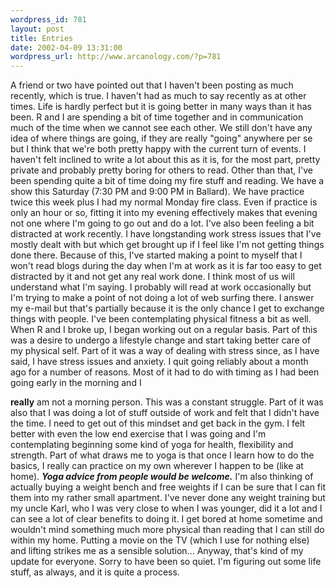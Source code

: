 ```yaml
--- 
wordpress_id: 781
layout: post
title: Entries
date: 2002-04-09 13:31:00
wordpress_url: http://www.arcanology.com/?p=781
---
```

A friend or two have pointed out that I haven't been posting as much recently, which is true. I haven't had as much to say recently as at other times. Life is hardly perfect but it is going better in many ways than it has been. R and I are spending a bit of time together and in communication much of the time when we cannot see each other. We still don't have any idea of where things are going, if they are really "going" anywhere per se but I think that we're both pretty happy with the current turn of events. I haven't felt inclined to write a lot about this as it is, for the most part, pretty private and probably pretty boring for others to read. Other than that, I've been spending quite a bit of time doing my fire stuff and reading. We have a show this Saturday (7:30 PM and 9:00 PM in Ballard). We have practice twice this week plus I had my normal Monday fire class. Even if practice is only an hour or so, fitting it into my evening effectively makes that evening not one where I'm going to go out and do a lot. I've also been feeling a bit distracted at work recently. I have longstanding work stress issues that I've mostly dealt with but which get brought up if I feel like I'm not getting things done there. Because of this, I've started making a point to myself that I won't read blogs during the day when I'm at work as it is far too easy to get distracted by it and not get any real work done. I think most of us will understand what I'm saying. I probably will read at work occasionally but I'm trying to make a point of not doing a lot of web surfing there. I answer my e-mail but that's partially because it is the only chance I get to exchange things with people. I've been contemplating physical fitness a bit as well. When R and I broke up, I began working out on a regular basis. Part of this was a desire to undergo a lifestyle change and start taking better care of my physical self. Part of it was a way of dealing with stress since, as I have said, I have stress issues and anxiety. I quit going reliably about a month ago for a number of reasons. Most of it had to do with timing as I had been going early in the morning and I 
  
  <strong>really</strong> am not a morning person. This was a constant struggle. Part of it was also that I was doing a lot of stuff outside of work and felt that I didn't have the time. I need to get out of this mindset and get back in the gym. I felt better with even the low end exercise that I was going and I'm contemplating beginning some kind of yoga for health, flexibility and strength. Part of what draws me to yoga is that once I learn how to do the basics, I really can practice on my own wherever I happen to be (like at home). <em><strong>Yoga advice from people would be welcome.</strong></em> I'm also thinking of actually buying a weight bench and free weights if I can be sure that I can fit them into my rather small apartment. I've never done any weight training but my uncle Karl, who I was very close to when I was younger, did it a lot and I can see a lot of clear benefits to doing it. I get bored at home sometime and wouldn't mind something much more physical than reading that I can still do within my home. Putting a movie on the TV (which I use for nothing else) and lifting strikes me as a sensible solution... Anyway, that's kind of my update for everyone. Sorry to have been so quiet. I'm figuring out some life stuff, as always, and it is quite a process.